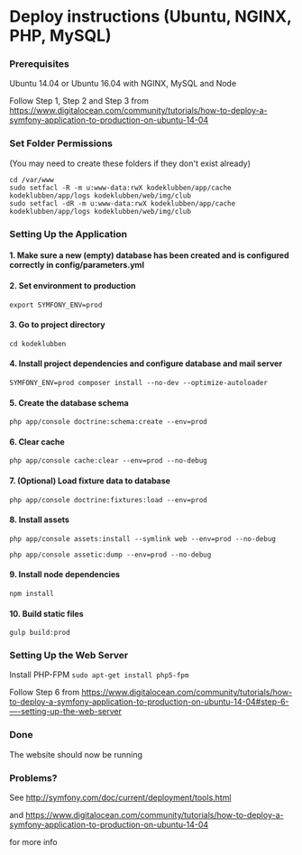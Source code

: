 # Deploy instructions (Ubuntu, NGINX, PHP, MySQL)

### Prerequisites
Ubuntu 14.04 or Ubuntu 16.04 with NGINX, MySQL and Node

Follow Step 1, Step 2 and Step 3 from https://www.digitalocean.com/community/tutorials/how-to-deploy-a-symfony-application-to-production-on-ubuntu-14-04

### Set Folder Permissions
(You may need to create these folders if they don't exist already)
```
cd /var/www
sudo setfacl -R -m u:www-data:rwX kodeklubben/app/cache kodeklubben/app/logs kodeklubben/web/img/club
sudo setfacl -dR -m u:www-data:rwX kodeklubben/app/cache kodeklubben/app/logs kodeklubben/web/img/club
```

### Setting Up the Application
#### 1. Make sure a new (empty) database has been created and is configured correctly in config/parameters.yml

#### 2. Set environment to production
`export SYMFONY_ENV=prod`

#### 3. Go to project directory
`cd kodeklubben`

#### 4. Install project dependencies and configure database and mail server
`SYMFONY_ENV=prod composer install --no-dev --optimize-autoloader`

#### 5. Create the database schema
`php app/console doctrine:schema:create --env=prod`

#### 6. Clear cache
`php app/console cache:clear --env=prod --no-debug`

#### 7. (Optional) Load fixture data to database
`php app/console doctrine:fixtures:load --env=prod`

#### 8. Install assets
`php app/console assets:install --symlink web --env=prod --no-debug`

`php app/console assetic:dump --env=prod --no-debug`

#### 9. Install node dependencies
`npm install`

#### 10. Build static files
`gulp build:prod`

### Setting Up the Web Server
Install PHP-FPM
`sudo apt-get install php5-fpm`

Follow Step 6 from https://www.digitalocean.com/community/tutorials/how-to-deploy-a-symfony-application-to-production-on-ubuntu-14-04#step-6-—-setting-up-the-web-server

### Done
The website should now be running

### Problems?
See http://symfony.com/doc/current/deployment/tools.html

and https://www.digitalocean.com/community/tutorials/how-to-deploy-a-symfony-application-to-production-on-ubuntu-14-04

for more info
